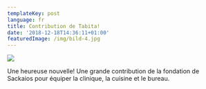 ```yaml
---
templateKey: post
language: fr
title: Contribution de Tabita!
date: '2018-12-18T14:36:11+01:00'
featuredImage: /img/bild-4.jpg
---
```

![](/img/bild-4.jpg)

Une heureuse nouvelle! Une grande contribution de la fondation de Sackaios pour équiper la clinique, la cuisine et le bureau.
